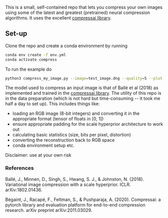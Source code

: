 This is a small, self-contained repo that lets you compress your own images using some of the latest and greatest (pretrained) neural compression algorithms.
It uses the excellent [compressai library](https://github.com/InterDigitalInc/CompressAI).


## Set-up

Clone the repo and create a conda environment by running

```bash
conda env create -f env.yml
conda activate compress
```

To run the example do

```bash
python3 compress_my_image.py --image=test_image.dng --quality=5 --plot
```

The model used to compress an input image is that of Ballé et al (2018) as implemented and trained in the [compressai library](https://github.com/InterDigitalInc/CompressAI).
The utility of this repo is in the data preparation (which is not hard but time-consuming -- it took me half a day to set up). This includes things like:

- loading an RGB image (8-bit integers) and converting it in the appropriate format (tensor of floats in [0, 1])
- ensure appropriate padding for the scale hyperprior architecture to work out
- calculating basic statistics (size, bits per pixel, distortion)
- converting the reconstruction back to RGB space
- conda environment setup etc.

Disclaimer: use at your own risk

### References
Ballé, J., Minnen, D., Singh, S., Hwang, S. J., & Johnston, N. (2018). Variational image compression with a scale hyperprior. ICLR. arXiv:1802.01436.

Bégaint, J., Racapé, F., Feltman, S., & Pushparaja, A. (2020). Compressai: a pytorch library and evaluation platform for end-to-end compression research. arXiv preprint arXiv:2011.03029.